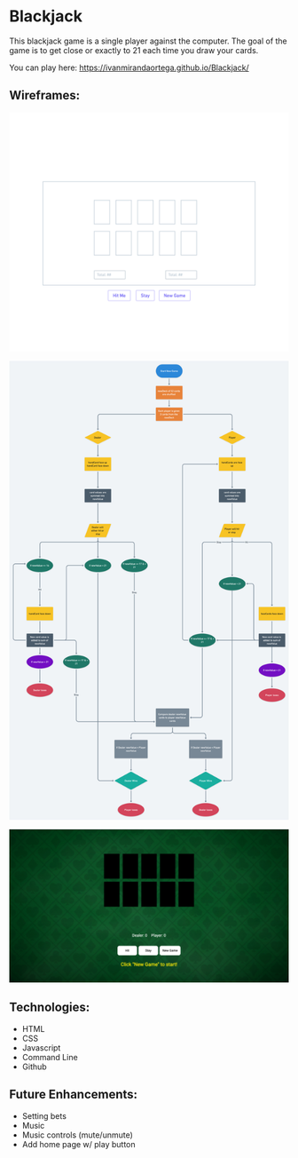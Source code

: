 # Blackjack

This blackjack game is a single player against the computer. The goal of the game is to get close or exactly to 21 each time you draw your cards.

You can play here: https://ivanmirandaortega.github.io/Blackjack/

## Wireframes:

![low-fidelity wireframe](/wireframes/blackjack-wireframe.png)

![user flow](/wireframes/blackjack-userflow.png)

![high-fidelity wireframe](/wireframes/home-page.png)

## Technologies:

- HTML
- CSS
- Javascript
- Command Line
- Github

## Future Enhancements:

- Setting bets
- Music
- Music controls (mute/unmute)
- Add home page w/ play button
